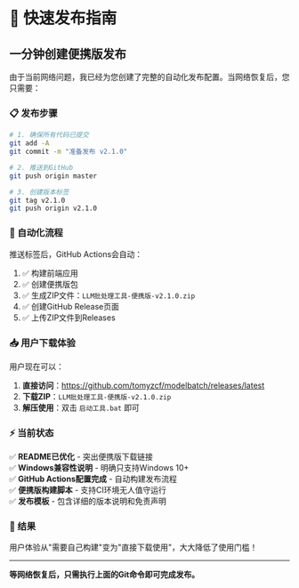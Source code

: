 # 🚀 快速发布指南

## 一分钟创建便携版发布

由于当前网络问题，我已经为您创建了完整的自动化发布配置。当网络恢复后，您只需要：

### 📋 发布步骤

```bash
# 1. 确保所有代码已提交
git add -A
git commit -m "准备发布 v2.1.0"

# 2. 推送到GitHub
git push origin master

# 3. 创建版本标签
git tag v2.1.0
git push origin v2.1.0
```

### 🎯 自动化流程

推送标签后，GitHub Actions会自动：

1. ✅ 构建前端应用
2. ✅ 创建便携版包
3. ✅ 生成ZIP文件：`LLM批处理工具-便携版-v2.1.0.zip`
4. ✅ 创建GitHub Release页面
5. ✅ 上传ZIP文件到Releases

### 📥 用户下载体验

用户现在可以：

1. **直接访问**：https://github.com/tomyzcf/modelbatch/releases/latest
2. **下载ZIP**：`LLM批处理工具-便携版-v2.1.0.zip`
3. **解压使用**：双击 `启动工具.bat` 即可

### ⚡ 当前状态

✅ **README已优化** - 突出便携版下载链接  
✅ **Windows兼容性说明** - 明确只支持Windows 10+  
✅ **GitHub Actions配置完成** - 自动构建发布流程  
✅ **便携版构建脚本** - 支持CI环境无人值守运行  
✅ **发布模板** - 包含详细的版本说明和免责声明  

### 🎉 结果

用户体验从"需要自己构建"变为"直接下载使用"，大大降低了使用门槛！

---

**等网络恢复后，只需执行上面的Git命令即可完成发布。** 
